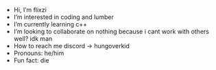 -  Hi, I’m flixzi
-  I’m interested in coding and lumber
-  I’m currently learning c++
-  I’m looking to collaborate on nothing because i cant work with others well? idk man
-  How to reach me discord -> hungoverkid
-  Pronouns: he/him
-  Fun fact: die
